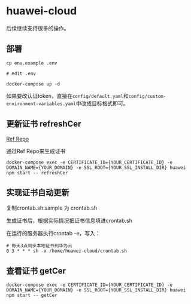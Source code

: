 # huawei-cloud
后续继续支持很多的操作。

## 部署

```
cp env.example .env

# edit .env

docker-compose up -d
```

如果要改认证token，直接在`config/default.yaml`和`config/custom-environment-variables.yaml`中改成目标格式即可。



## 更新证书  refreshCer

[Ref Repo](https://github.com/ilaipi/acme.sh-docker)

通过Ref Repo来生成证书

```
docker-compose exec -e CERTIFICATE_ID={YOUR_CERTIFICATE_ID} -e DOMAIN_NAME={YOUR_DOMAIN} -e SSL_ROOT={YOUR_SSL_INSTALL_DIR} huawei npm start -- refreshCer
```

## 实现证书自动更新
复制crontab.sh.sample 为 crontab.sh

生成证书后，根据实际情况把证书信息填进crontab.sh

在运行的服务器执行crontab -e，写入：

```
# 每天3点同步本地证书到华为云
0 3 * * * sh -x /home/huawei-cloud/crontab.sh
```

## 查看证书  getCer

```
docker-compose exec -e CERTIFICATE_ID={YOUR_CERTIFICATE_ID} -e DOMAIN_NAME={YOUR_DOMAIN} -e SSL_ROOT={YOUR_SSL_INSTALL_DIR} huawei npm start -- getCer
```
